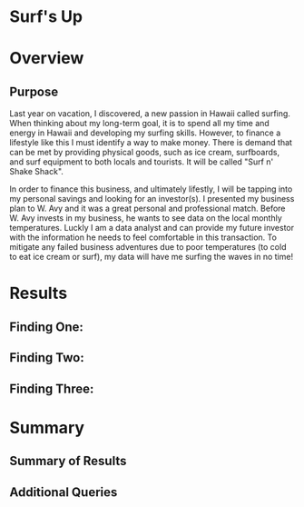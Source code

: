 # Surf's Up
# Overview
## Purpose
   Last year on vacation, I discovered, a new passion in Hawaii called surfing. When thinking about my long-term goal, it is to spend all my time and energy in Hawaii and developing my surfing skills. However, to finance a lifestyle like this I must identify a way to make money. There is demand that can be met by providing physical goods, such as ice cream, surfboards, and surf equipment to both locals and tourists. It will be called "Surf n' Shake Shack".
   
   In order to finance this business, and ultimately lifestly, I will be tapping into my personal savings and looking for an investor(s). I presented my business plan to W. Avy and it was a great personal and professional match. Before W. Avy invests in my business, he wants to see data on the local monthly temperatures. Luckly I am a data analyst and can provide my future investor with the information he needs to feel comfortable in this transaction. To mitigate any failed business adventures due to poor temperatures (to cold to eat ice cream or surf), my data will have me surfing the waves in no time!
   
# Results
## Finding One:
## Finding Two:
## Finding Three:
# Summary
## Summary of Results
## Additional Queries
